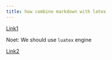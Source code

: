 ```yaml
---
title: how combine markdown with latex
---
```


[Link1](https://www.overleaf.com/learn/how-to/Writing_Markdown_in_LaTeX_Documents)

Noet: We should use `luatex` engine

[Link2](https://tex.stackexchange.com/questions/418962/markdown-vs-latex-for-thesis)
